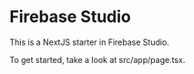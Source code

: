 # Firebase Studio

This is a NextJS starter in Firebase Studio.

To get started, take a   look at src/app/page.tsx.
